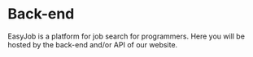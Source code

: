 # Back-end
EasyJob is a platform for job search for programmers. Here you will be hosted by the back-end and/or API of our website.
